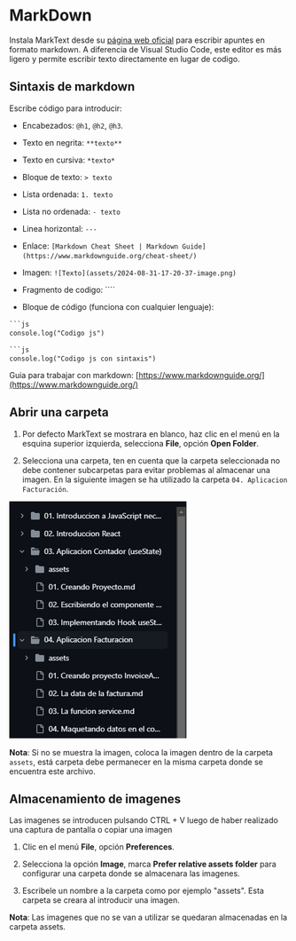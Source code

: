 # MarkDown

Instala MarkText desde su [página web oficial](https://www.marktext.cc/) para escribir apuntes en formato markdown. A diferencia de Visual Studio Code, este editor es más ligero y permite escribir texto directamente en lugar de codigo.

## Sintaxis de markdown

Escribe código para introducir:

- Encabezados: `@h1`, `@h2`, `@h3`.

- Texto en negrita: `**texto**`

- Texto en cursiva: `*texto*`

- Bloque de texto: `> texto`

- Lista ordenada: `1. texto`

- Lista no ordenada: `- texto`

- Linea horizontal: `---`

- Enlace: `[Markdown Cheat Sheet | Markdown Guide](https://www.markdownguide.org/cheat-sheet/)`

- Imagen: `![Texto](assets/2024-08-31-17-20-37-image.png)`

- Fragmento de codigo: ````

- Bloque de código (funciona con cualquier lenguaje):

```
```js
console.log("Codigo js")
```

```
```js
console.log("Codigo js con sintaxis")
```

Guia para trabajar con markdown: [https://www.markdownguide.org/](https://www.markdownguide.org/)

## Abrir una carpeta

1. Por defecto MarkText se mostrara en blanco, haz clic en el menú en la esquina superior izquierda, selecciona **File**, opción **Open Folder**.

2. Selecciona una carpeta, ten en cuenta que la carpeta seleccionada no debe contener subcarpetas para evitar problemas al almacenar una imagen. En la siguiente imagen se ha utilizado la carpeta `04. Aplicacion Facturación`.

<img src="assets/2024-08-31-17-20-37-image.png" title="" alt="" data-align="center">

**Nota**: Si no se muestra la imagen, coloca la imagen dentro de la carpeta `assets`, está carpeta debe permanecer en la misma carpeta donde se encuentra este archivo.

## Almacenamiento de imagenes

Las imagenes se introducen pulsando CTRL + V luego de haber realizado una captura de pantalla o copiar una imagen

1. Clic en el menú **File**, opción **Preferences**.

2. Selecciona la opción **Image**, marca **Prefer relative assets folder** para configurar una carpeta donde se almacenara las imagenes.

3. Escribele un nombre a la carpeta como por ejemplo "assets". Esta carpeta se creara al introducir una imagen.

**Nota**: Las imagenes que no se van a utilizar se quedaran almacenadas en la carpeta assets.
